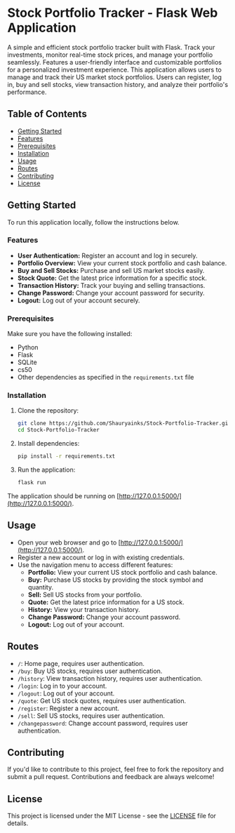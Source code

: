 # Stock Portfolio Tracker - Flask Web Application
A simple and efficient stock portfolio tracker built with Flask. Track your investments, monitor real-time stock prices, and manage your portfolio seamlessly. Features a user-friendly interface and customizable portfolios for a personalized investment experience. This application allows users to manage and track their US market stock portfolios. Users can register, log in, buy and sell stocks, view transaction history, and analyze their portfolio's performance.

## Table of Contents
- [Getting Started](#getting-started)
- [Features](#features)
- [Prerequisites](#prerequisites)
- [Installation](#installation)
- [Usage](#usage)
- [Routes](#routes)
- [Contributing](#contributing)
- [License](#license)

## Getting Started

To run this application locally, follow the instructions below.

### Features

- **User Authentication:** Register an account and log in securely.
- **Portfolio Overview:** View your current stock portfolio and cash balance.
- **Buy and Sell Stocks:** Purchase and sell US market stocks easily.
- **Stock Quote:** Get the latest price information for a specific stock.
- **Transaction History:** Track your buying and selling transactions.
- **Change Password:** Change your account password for security.
- **Logout:** Log out of your account securely.

### Prerequisites

Make sure you have the following installed:

- Python
- Flask
- SQLite
- cs50 
- Other dependencies as specified in the `requirements.txt` file

### Installation

1. Clone the repository:

   ```bash
   git clone https://github.com/Shauryainks/Stock-Portfolio-Tracker.git
   cd Stock-Portfolio-Tracker
   ```

2. Install dependencies:

   ```bash
   pip install -r requirements.txt
   ```

3. Run the application:

   ```bash
   flask run
   ```

The application should be running on [http://127.0.0.1:5000/](http://127.0.0.1:5000/).

## Usage

- Open your web browser and go to [http://127.0.0.1:5000/](http://127.0.0.1:5000/).
- Register a new account or log in with existing credentials.
- Use the navigation menu to access different features:
  - **Portfolio:** View your current US stock portfolio and cash balance.
  - **Buy:** Purchase US stocks by providing the stock symbol and quantity.
  - **Sell:** Sell US stocks from your portfolio.
  - **Quote:** Get the latest price information for a US stock.
  - **History:** View your transaction history.
  - **Change Password:** Change your account password.
  - **Logout:** Log out of your account.

## Routes

- `/`: Home page, requires user authentication.
- `/buy`: Buy US stocks, requires user authentication.
- `/history`: View transaction history, requires user authentication.
- `/login`: Log in to your account.
- `/logout`: Log out of your account.
- `/quote`: Get US stock quotes, requires user authentication.
- `/register`: Register a new account.
- `/sell`: Sell US stocks, requires user authentication.
- `/changepassword`: Change account password, requires user authentication.

## Contributing

If you'd like to contribute to this project, feel free to fork the repository and submit a pull request. Contributions and feedback are always welcome!

## License

This project is licensed under the MIT License - see the [LICENSE](LICENSE) file for details.
